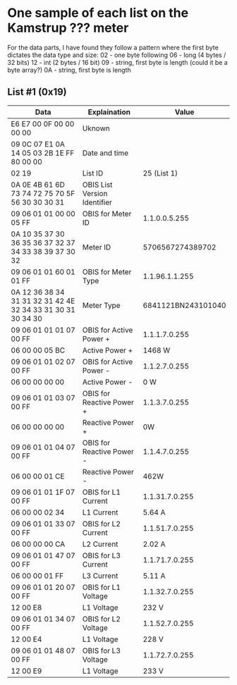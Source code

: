 # One sample of each list on the Kamstrup ??? meter

For the data parts, I have found they follow a pattern where the first byte dictates the data type and size:
02 - one byte following
06 - long (4 bytes / 32 bits)
12 - int (2 bytes / 16 bit)
09 - string, first byte is length (could it be a byte array?)
0A - string, first byte is length

## List #1 (0x19)
Data | Explaination | Value
---- | ------------ | -----
E6 E7 00 0F 00 00 00 00 | Uknown | 
09 0C 07 E1 0A 14 05 03 2B 1E FF 80 00 00 | Date and time |
02 19 | List ID | 25 (List 1)
0A 0E 4B 61 6D 73 74 72 75 70 5F 56 30 30 30 31 | OBIS List Version Identifier
09 06 01 01 00 00 05 FF | OBIS for Meter ID | 1.1.0.0.5.255
0A 10 35 37 30 36 35 36 37 32 37 34 33 38 39 37 30 32 | Meter ID | 5706567274389702
09 06 01 01 60 01 01 FF | OBIS for Meter Type | 1.1.96.1.1.255
0A 12 36 38 34 31 31 32 31 42 4E 32 34 33 31 30 31 30 34 30 | Meter Type | 6841121BN243101040
09 06 01 01 01 07 00 FF | OBIS for Active Power + | 1.1.1.7.0.255
06 00 00 05 BC | Active Power + | 1468 W
09 06 01 01 02 07 00 FF | OBIS for Active Power - | 1.1.2.7.0.255
06 00 00 00 00 | Active Power - | 0 W
09 06 01 01 03 07 00 FF | OBIS for Reactive Power + | 1.1.3.7.0.255
06 00 00 00 00 | Reactive Power + | 0W
09 06 01 01 04 07 00 FF | OBIS for Reactive Power - | 1.1.4.7.0.255
06 00 00 01 CE | Reactive Power - | 462W
09 06 01 01 1F 07 00 FF | OBIS for L1 Current | 1.1.31.7.0.255
06 00 00 02 34 | L1 Current | 5.64 A
09 06 01 01 33 07 00 FF | OBIS for L2 Current | 1.1.51.7.0.255
06 00 00 00 CA | L2 Current | 2.02 A
09 06 01 01 47 07 00 FF | OBIS for L3 Current | 1.1.71.7.0.255
06 00 00 01 FF | L3 Current | 5.11 A
09 06 01 01 20 07 00 FF | OBIS for L1 Voltage | 1.1.32.7.0.255
12 00 E8 | L1 Voltage | 232 V
09 06 01 01 34 07 00 FF | OBIS for L2 Voltage | 1.1.52.7.0.255
12 00 E4 | L1 Voltage | 228 V
09 06 01 01 48 07 00 FF | OBIS for L3 Voltage | 1.1.72.7.0.255
12 00 E9 | L1 Voltage | 233 V
